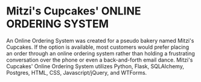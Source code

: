 Mitzi's Cupcakes' ONLINE ORDERING SYSTEM
======================
An Online Ordering System was created for a pseudo bakery named Mitzi's Cupcakes. If the option is available, most customers would prefer placing an order through an online ordering system rather than holding a frustrating conversation over the phone or even a back-and-forth email dance. Mitzi's Cupcakes' Online Ordering System utilizes Python, Flask, SQLAlchemy, Postgres, HTML, CSS, Javascript/jQuery, and WTForms.
